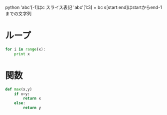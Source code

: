 python
'abc'[-1]はc
スライス表記 'abc'[1:3] = bc
s[start:end]はstartからend-1までの文字列

# ループ

```py
for i in range(x):
    print x
```

# 関数

```py
def max(x,y)
    if x>y:
        return x
    else:
        return y
```
